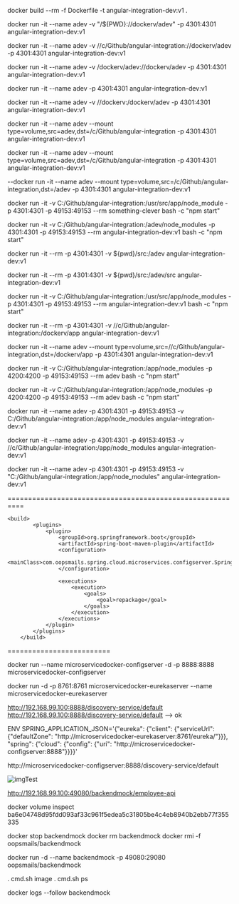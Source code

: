 


docker build --rm -f Dockerfile -t angular-integration-dev:v1 .

docker run -it --name adev -v "/${PWD}://dockerv/adev" -p 4301:4301 angular-integration-dev:v1


docker run -it --name adev -v //c/Github/angular-integration://dockerv/adev -p 4301:4301 angular-integration-dev:v1


docker run -it --name adev -v /dockerv/adev://dockerv/adev -p 4301:4301 angular-integration-dev:v1



docker run -it --name adev -p 4301:4301 angular-integration-dev:v1

docker run -it --name adev -v //dockerv:/dockerv/adev -p 4301:4301 angular-integration-dev:v1

docker run -it --name adev --mount type=volume,src=adev,dst=/c/Github/angular-integration -p 4301:4301 angular-integration-dev:v1

docker run -it --name adev --mount type=volume,src=adev,dst=/c/Github/angular-integration -p 4301:4301 angular-integration-dev:v1


--docker run -it --name adev --mount type=volume,src=/c/Github/angular-integration,dst=/adev -p 4301:4301 angular-integration-dev:v1




docker run -it -v C:/Github/angular-integration:/usr/src/app/node_module -p 4301:4301 -p 49153:49153 --rm something-clever bash -c "npm start"


docker run -it -v C:/Github/angular-integration:/adev/node_modules -p 4301:4301 -p 49153:49153 --rm angular-integration-dev:v1 bash -c "npm start"


docker run -it --rm -p 4301:4301 -v ${pwd}/src:/adev angular-integration-dev:v1


docker run -it --rm -p 4301:4301 -v ${pwd}/src:/adev/src angular-integration-dev:v1



docker run -it -v C:/Github/angular-integration:/usr/src/app/node_modules -p 4301:4301 -p 49153:49153 --rm angular-integration-dev:v1 bash -c "npm start"



docker run -it --rm -p 4301:4301 -v //c/Github/angular-integration:/dockerv/app angular-integration-dev:v1


docker run -it --name adev --mount type=volume,src=//c/Github/angular-integration,dst=/dockerv/app -p 4301:4301 angular-integration-dev:v1


docker run -it -v C:/Github/angular-integration:/app/node_modules -p 4200:4200 -p 49153:49153 --rm adev bash -c "npm start"

docker run -it -v C:/Github/angular-integration:/app/node_modules -p 4200:4200 -p 49153:49153 --rm adev bash -c "npm start"



docker run -it --name adev -p 4301:4301 -p 49153:49153 -v C:/Github/angular-integration:/app/node_modules angular-integration-dev:v1


docker run -it --name adev -p 4301:4301 -p 49153:49153 -v //c/Github/angular-integration:/app/node_modules angular-integration-dev:v1



docker run -it --name adev -p 4301:4301 -p 49153:49153 -v "C:/Github/angular-integration:/app/node_modules" angular-integration-dev:v1


==========================================================


```
<build>
        <plugins>
            <plugin>
                <groupId>org.springframework.boot</groupId>
                <artifactId>spring-boot-maven-plugin</artifactId>
                <configuration>
                    <mainClass>com.oopsmails.spring.cloud.microservices.configserver.SpringCloudMicroservicesConfigServerApplication</mainClass>
                </configuration>

                <executions>
                    <execution>
                        <goals>
                            <goal>repackage</goal>
                        </goals>
                    </execution>
                </executions>
            </plugin>
        </plugins>
    </build>
```


=========================



docker run --name microservicedocker-configserver -d -p 8888:8888 microservicedocker-configserver

docker run -d -p 8761:8761 microservicedocker-eurekaserver --name microservicedocker-eurekaserver


http://192.168.99.100:8888/discovery-service/default
http://192.168.99.100:8888/discovery-service/default --> ok

ENV SPRING_APPLICATION_JSON='{"eureka": {"client": {"serviceUrl": {"defaultZone": "http://microservicedocker-eurekaserver:8761/eureka/"}}}, "spring": {"cloud": {"config": {"uri": "http://microservicedocker-configserver:8888"}}}}'


http://microservicedocker-configserver:8888/discovery-service/default







![imgTest](imgLink)



http://192.168.99.100:49080/backendmock/employee-api

docker volume inspect ba6e04748d95fdd093af33c961f5edea5c31805be4c4eb8940b2ebb77f355335


docker stop backendmock
docker rm backendmock
docker rmi -f oopsmails/backendmock


docker run -d --name backendmock -p 49080:29080 oopsmails/backendmock

. cmd.sh image
. cmd.sh ps

docker logs --follow backendmock











